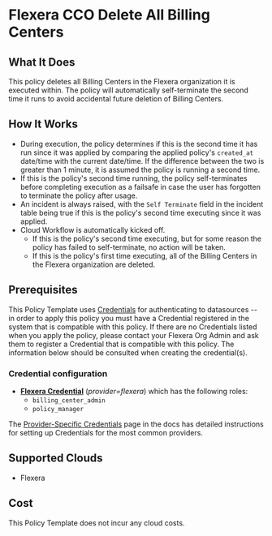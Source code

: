 # Flexera CCO Delete All Billing Centers

## What It Does

This policy deletes all Billing Centers in the Flexera organization it is executed within. The policy will automatically self-terminate the second time it runs to avoid accidental future deletion of Billing Centers.

## How It Works

- During execution, the policy determines if this is the second time it has run since it was applied by comparing the applied policy's `created_at` date/time with the current date/time. If the difference between the two is greater than 1 minute, it is assumed the policy is running a second time.
- If this is the policy's second time running, the policy self-terminates before completing execution as a failsafe in case the user has forgotten to terminate the policy after usage.
- An incident is always raised, with the `Self Terminate` field in the incident table being true if this is the policy's second time executing since it was applied.
- Cloud Workflow is automatically kicked off.
  - If this is the policy's second time executing, but for some reason the policy has failed to self-terminate, no action will be taken.
  - If this is the policy's first time executing, all of the Billing Centers in the Flexera organization are deleted.

## Prerequisites

This Policy Template uses [Credentials](https://docs.flexera.com/flexera/EN/Automation/ManagingCredentialsExternal.htm) for authenticating to datasources -- in order to apply this policy you must have a Credential registered in the system that is compatible with this policy. If there are no Credentials listed when you apply the policy, please contact your Flexera Org Admin and ask them to register a Credential that is compatible with this policy. The information below should be consulted when creating the credential(s).

### Credential configuration

- [**Flexera Credential**](https://docs.flexera.com/flexera/EN/Automation/ProviderCredentials.htm) (*provider=flexera*) which has the following roles:
  - `billing_center_admin`
  - `policy_manager`

The [Provider-Specific Credentials](https://docs.flexera.com/flexera/EN/Automation/ProviderCredentials.htm) page in the docs has detailed instructions for setting up Credentials for the most common providers.

## Supported Clouds

- Flexera

## Cost

This Policy Template does not incur any cloud costs.
